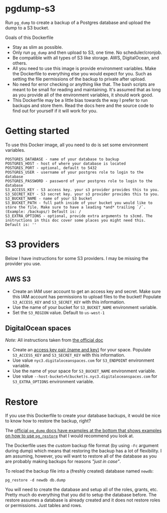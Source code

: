 # pgdump-s3

Run `pg_dump` to create a backup of a Postgres database and upload the dump to a S3 bucket. 

Goals of this Dockerfile
* Stay as slim as possible. 
* Only run `pg_dump` and then upload to S3, one time. No scheduler/cronjob. 
* Be compatible with all types of S3 like storage. AWS, DigitalOcean, and others. 
* All you need to use this image is provide environment variables. Make the Dockerfile to everything else you would expect for you. Such as setting the file permissions of the backup to private after upload. 
* No need for error checking or anything like that. The bash scripts are meant to be small for reading and maintaining. It's assumed that as long as you provide all of the environment variables, it should work good. 
* This Dockerfile may be a little bias towards the way I prefer to run backups and store them. Read the docs here and the source code to find out for yourself if it will work for you. 

# Getting started

To use this Docker image, all you need to do is set some environment variables. 

```
POSTGRES_DATABASE - name of your database to backup
POSTGRES_HOST - host of where your database is located 
POSTGRES_PORT - optional, default to 5432
POSTGRES_USER - username of your postgres role to login to the database
POSTGRES_PASSWORD - password of your postgres role to login to the database
S3_ACCESS_KEY - S3 access key. your s3 provider provides this to you. 
S3_SECRET_KEY - S3 secret key. your s3 provider provides this to you. 
S3_BUCKET_NAME - name of your S3 bucket
S3_BUCKET_PATH - full path inside of your bucket you would like to store the file. Make sure to have a leading *and* trailing `/`. (Example: /backups/) Default is: /
S3_EXTRA_OPTIONS - optional, provide extra arguments to s3cmd. The instructions in this doc cover some places you might need this. Default is: '' 
```

# S3 providers 

Below I have instructions for some S3 providers. I may be missing the provider you use.

## AWS S3

* Create an IAM user account to get an access key and secret. Make sure this IAM account has permissions to upload files to the bucket! Populate `S3_ACCESS_KEY` and `S3_SECRET_KEY` with this information. 
* Use the name of your bucket for `S3_BUCKET_NAME` environment variable. 
* Set the `S3_REGION` value. Default to `us-west-1`

## DigitalOcean spaces

*Note:* All instructions taken from [the official doc](https://www.digitalocean.com/docs/spaces/resources/s3cmd/)

* Create an [access key pair (name and key)](https://www.digitalocean.com/docs/spaces/how-to/manage-access/#access-keys) for your space. Populate `S3_ACCESS_KEY` and `S3_SECRET_KEY` with this information. 
* Use value `nyc3.digitaloceanspaces.com` for `S3_ENDPOINT` environment variable. 
* Use the name of your space for `S3_BUCKET_NAME` environment variable. 
* Use value `--host-bucket=%(bucket)s.nyc3.digitaloceanspaces.com` for `S3_EXTRA_OPTIONS` environment variable. 

# Restore 

If you use this Dockerfile to create your database backups, it would be nice to know how to restore the backup, right? 

The [official `pg_dump` docs have examples at the bottom that shows examples on how to use `pg_restore`](https://www.postgresql.org/docs/9.3/app-pgdump.html) that I would recommend you look at. 

The Dockerfile uses the *custom* backup file format (by using `-Fc` argument during dump) which means that restoring the backup has a lot of flexibility. I am assuming, however, you will want to restore all of the database as you are probably making backups for reasons *"just in case"*. 

To reload the backup file into a (freshly created) database named `newdb`:
```
pg_restore -d newdb db.dump
```

You will need to create the database and setup all of the roles, grants, etc. Pretty much do everything that you did to setup the database before. The restore assumes a database is already created and it does not restore roles or permissions. Just tables and rows. 
